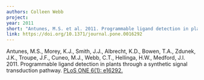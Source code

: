 ```yaml
---
authors: Colleen Webb
project:
year: 2011
short: "Antunes, M.S. et al. 2011. Programmable ligand detection in plants through a synthetic signal transduction pathway. PLoS ONE 6(1): e16292."
link: https://doi.org/10.1371/journal.pone.0016292
---
```


Antunes, M.S., Morey, K.J., Smith, J.J., Albrecht, K.D., Bowen, T.A., Zdunek, J.K., Troupe, J.F., Cuneo, M.J., Webb, C.T., Hellinga, H.W., Medford, J.I. 2011. Programmable ligand detection in plants through a synthetic signal transduction pathway. [PLoS ONE 6(1): e16292.](https://doi.org/10.1371/journal.pone.0016292)

<!--
archived project: other
-->
